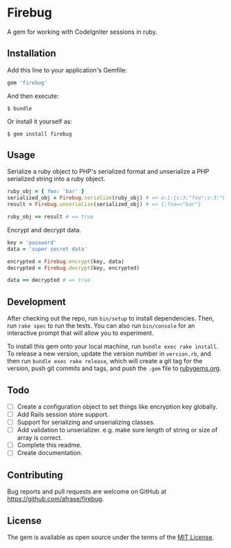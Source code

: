 # Firebug

A gem for working with CodeIgniter sessions in ruby.

## Installation

Add this line to your application's Gemfile:

```ruby
gem 'firebug'
```

And then execute:

    $ bundle

Or install it yourself as:

    $ gem install firebug

## Usage

Serialize a ruby object to PHP's serialized format and unserialize a PHP serialized string into a ruby object.
```ruby
ruby_obj = { foo: 'bar' }
serialized_obj = Firebug.serialize(ruby_obj) # => a:1:{s:3:"foo";s:3:"bar";}
result = Firebug.unserialize(serialized_obj) # => {:foo=>"bar"}

ruby_obj == result # => true
```

Encrypt and decrypt data.
```ruby
key = 'password'
data = 'super secret data'

encrypted = Firebug.encrypt(key, data)
decrypted = Firebug.decrypt(key, encrypted)

data == decrypted # => true
```

## Development

After checking out the repo, run `bin/setup` to install dependencies. Then, run `rake spec` to run the tests. You can also run `bin/console` for an interactive prompt that will allow you to experiment.

To install this gem onto your local machine, run `bundle exec rake install`. To release a new version, update the version number in `version.rb`, and then run `bundle exec rake release`, which will create a git tag for the version, push git commits and tags, and push the `.gem` file to [rubygems.org](https://rubygems.org).

## Todo

- [ ] Create a configuration object to set things like encryption key globally.
- [ ] Add Rails session store support.
- [ ] Support for serializing and unserializing classes.
- [ ] Add validation to unserializer. e.g. make sure length of string or size of array is correct.
- [ ] Complete this readme.
- [ ] Create documentation.

## Contributing

Bug reports and pull requests are welcome on GitHub at https://github.com/afrase/firebug.

## License

The gem is available as open source under the terms of the [MIT License](https://opensource.org/licenses/MIT).
